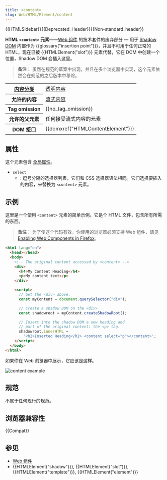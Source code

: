```yaml
---
title: <content>
slug: Web/HTML/Element/content
---
```


{{HTMLSidebar}}{{Deprecated_Header}}{{Non-standard_header}}

**HTML `<content>` 元素**——[Web 组件](/zh-CN/docs/Web/Web_Components) 的技术套件的废弃部分 — 用于 [Shadow DOM](/zh-CN/docs/Web/Web_Components/Shadow_DOM) 内部作为 {{glossary("insertion point")}}，并且不可用于任何正常的 HTML，现在已被 {{HTMLElement("slot")}} 元素代替，它在 DOM 中创建一个位置，Shadow DOM 会插入这里。

> **备注：** 虽然在规范的草案中出现，并且在多个浏览器中实现，这个元素依然会在规范的之后版本中移除。

<table class="properties">
 <tbody>
  <tr>
   <th scope="row"><a href="/zh-CN/docs/Web/HTML/Content_categories">内容分类</a></th>
   <td><a href="/zh-CN/docs/Web/HTML/Content_categories#Transparent_content_model">透明内容</a></td>
  </tr>
  <tr>
   <th scope="row">允许的内容</th>
   <td><a href="/zh-CN/docs/Web/HTML/Content_categories#Flow_content">流式内容</a></td>
  </tr>
  <tr>
   <th scope="row">Tag omission</th>
   <td>{{no_tag_omission}}</td>
  </tr>
  <tr>
   <th scope="row">允许的父元素</th>
   <td>任何接受流式内容的元素</td>
  </tr>
  <tr>
   <th scope="row">DOM 接口</th>
   <td>{{domxref("HTMLContentElement")}}</td>
  </tr>
 </tbody>
</table>

## 属性

这个元素包含 [全局属性](/zh-CN/docs/Web/HTML/Global_attributes)。

- `select`
  - : 逗号分隔的选择器列表，它们和 CSS 选择器语法相同。它们选择要插入的内容，来替换为 `<content>` 元素。

## 示例

这里是一个使用 `<content>` 元素的简单示例。它是个 HTML 文件，包含所有所需的东西。

> **备注：** 为了使这个代码有效，你使用的浏览器必须支持 Web 组件，请见 [Enabling Web Components in Firefox](/zh-CN/docs/Web/Web_Components#Enabling_Web_Components_in_Firefox)。

```html
<html lang="en">
  <head></head>
  <body>
    <!-- The original content accessed by <content> -->
    <div>
      <h4>My Content Heading</h4>
      <p>My content text</p>
    </div>

    <script>
      // Get the <div> above.
      const myContent = document.querySelector("div");

      // Create a shadow DOM on the <div>
      const shadowroot = myContent.createShadowRoot();

      // Insert into the shadow DOM a new heading and
      // part of the original content: the <p> tag.
      shadowroot.innerHTML =
        '<h2>Inserted Heading</h2> <content select="p"></content>';
    </script>
  </body>
</html>
```

如果你在 Web 浏览器中展示，它应该是这样。

![content example](content-example.png)

## 规范

不属于任何现行的规范。

## 浏览器兼容性

{{Compat}}

## 参见

- [Web 组件](/zh-CN/docs/Web/Web_Components)
- {{HTMLElement("shadow")}}, {{HTMLElement("slot")}}, {{HTMLElement("template")}}, {{HTMLElement("element")}}
